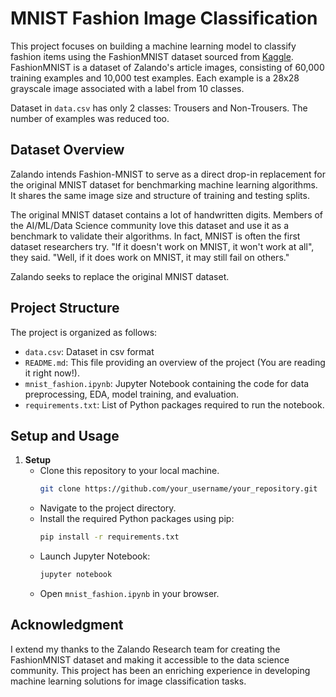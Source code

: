 # MNIST Fashion Image Classification

This project focuses on building a machine learning model to classify fashion items using the FashionMNIST dataset sourced from [Kaggle](https://www.kaggle.com/datasets/zalando-research/fashionmnist). FashionMNIST is a dataset of Zalando's article images, consisting of 60,000 training examples and 10,000 test examples. Each example is a 28x28 grayscale image associated with a label from 10 classes.

Dataset in `data.csv` has only 2 classes: Trousers and Non-Trousers. The number of examples was reduced too.

## Dataset Overview

Zalando intends Fashion-MNIST to serve as a direct drop-in replacement for the original MNIST dataset for benchmarking machine learning algorithms. It shares the same image size and structure of training and testing splits.

The original MNIST dataset contains a lot of handwritten digits. Members of the AI/ML/Data Science community love this dataset and use it as a benchmark to validate their algorithms. In fact, MNIST is often the first dataset researchers try. "If it doesn't work on MNIST, it won't work at all", they said. "Well, if it does work on MNIST, it may still fail on others."

Zalando seeks to replace the original MNIST dataset.

## Project Structure
The project is organized as follows:
- `data.csv`: Dataset in csv format
- `README.md`: This file providing an overview of the project (You are reading it right now!).
- `mnist_fashion.ipynb`: Jupyter Notebook containing the code for data preprocessing, EDA, model training, and evaluation.
- `requirements.txt`: List of Python packages required to run the notebook.

## Setup and Usage
1. **Setup**
   - Clone this repository to your local machine.
      ```bash
      git clone https://github.com/your_username/your_repository.git
      ```
   - Navigate to the project directory.
   - Install the required Python packages using pip:
     ```bash
     pip install -r requirements.txt
     ```
   - Launch Jupyter Notebook:
     ```bash
     jupyter notebook
     ```
   - Open `mnist_fashion.ipynb` in your browser.

## Acknowledgment
I extend my thanks to the Zalando Research team for creating the FashionMNIST dataset and making it accessible to the data science community. This project has been an enriching experience in developing machine learning solutions for image classification tasks.